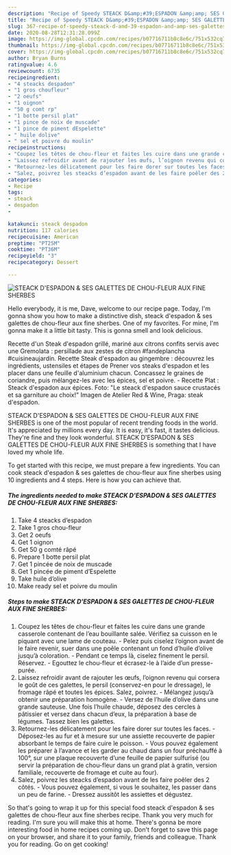 ```yaml
---
description: "Recipe of Speedy STEACK D&amp;#39;ESPADON &amp;amp; SES GALETTES DE CHOU-FLEUR AUX FINE SHERBES"
title: "Recipe of Speedy STEACK D&amp;#39;ESPADON &amp;amp; SES GALETTES DE CHOU-FLEUR AUX FINE SHERBES"
slug: 367-recipe-of-speedy-steack-d-and-39-espadon-and-amp-ses-galettes-de-chou-fleur-aux-fine-sherbes
date: 2020-08-28T12:31:28.099Z
image: https://img-global.cpcdn.com/recipes/b07716711b8c8e6c/751x532cq70/steack-despadon-ses-galettes-de-chou-fleur-aux-fine-sherbes-photo-principale-de-la-recette.jpg
thumbnail: https://img-global.cpcdn.com/recipes/b07716711b8c8e6c/751x532cq70/steack-despadon-ses-galettes-de-chou-fleur-aux-fine-sherbes-photo-principale-de-la-recette.jpg
cover: https://img-global.cpcdn.com/recipes/b07716711b8c8e6c/751x532cq70/steack-despadon-ses-galettes-de-chou-fleur-aux-fine-sherbes-photo-principale-de-la-recette.jpg
author: Bryan Burns
ratingvalue: 4.6
reviewcount: 6735
recipeingredient:
- "4 steacks despadon"
- "1 gros choufleur"
- "2 oeufs"
- "1 oignon"
- "50 g comt rp"
- "1 botte persil plat"
- "1 pince de noix de muscade"
- "1 pince de piment dEspelette"
- " huile dolive"
- " sel et poivre du moulin"
recipeinstructions:
- "Coupez les têtes de chou-fleur et faites les cuire dans une grande casserole contenant de l’eau bouillante salée. Vérifiez sa cuisson en le piquant avec une lame de couteau. Pelez puis ciselez l’oignon avant de le faire revenir, suer dans une poêle contenant un fond d’huile d’olive jusqu’à coloration. Pendant ce temps là, ciselez finement le persil. Réservez. Egouttez le chou-fleur et écrasez-le à l’aide d’un presse-purée."
- "Laissez refroidir avant de rajouter les œufs, l’oignon revenu qui corsera le goût de ces galettes, le persil (conservez-en pour le dressage), le fromage râpé et toutes les épices. Salez, poivrez. Mélangez jusqu’à obtenir une préparation homogène. Versez de l’huile d’olive dans une grande sauteuse. Une fois l’huile chaude, déposez des cercles à pâtissier et versez dans chacun d’eux, la préparation à base de légumes. Tassez bien les galettes."
- "Retournez-les délicatement pour les faire dorer sur toutes les faces. Déposez-les au fur et à mesure sur une assiette recouverte de papier absorbant le temps de faire cuire le poisson. Vous pouvez également les préparer à l’avance et les garder au chaud dans un four préchauffé à 100°, sur une plaque recouverte d’une feuille de papier sulfurisé (ou servir la préparation de chou-fleur dans un grand plat à gratin, version familiale, recouverte de fromage et cuite au four)."
- "Salez, poivrez les steacks d’espadon avant de les faire poêler des 2 côtés. Vous pouvez également, si vous le souhaitez, les passer dans un peu de farine. Dressez aussitôt les assiettes et dégustez."
categories:
- Recipe
tags:
- steack
- despadon
- 

katakunci: steack despadon  
nutrition: 117 calories
recipecuisine: American
preptime: "PT25M"
cooktime: "PT36M"
recipeyield: "3"
recipecategory: Dessert

---
```



![STEACK D&#39;ESPADON &amp; SES GALETTES DE CHOU-FLEUR AUX FINE SHERBES](https://img-global.cpcdn.com/recipes/b07716711b8c8e6c/751x532cq70/steack-despadon-ses-galettes-de-chou-fleur-aux-fine-sherbes-photo-principale-de-la-recette.jpg)

Hello everybody, it is me, Dave, welcome to our recipe page. Today, I'm gonna show you how to make a distinctive dish, steack d&#39;espadon &amp; ses galettes de chou-fleur aux fine sherbes. One of my favorites. For mine, I'm gonna make it a little bit tasty. This is gonna smell and look delicious.

Recette d&#39;un Steak d&#39;espadon grillé, mariné aux citrons confits servis avec une Gremolata : persillade aux zestes de citron #fandeplancha #cuisineaujardin. Recette Steak d&#39;espadon au gingembre : découvrez les ingrédients, ustensiles et étapes de Prener vos steaks d&#39;espadon et les placer dans une feuille d&#39;aluminium chacun. Concassez le graines de coriandre, puis mélangez-les avec les épices, sel et poivre. - Recette Plat : Steack d&#39;espadon aux épices. Foto: &#34;Le steack d&#39;espadon sauce crustacés et sa garniture au choix!&#34; Imagen de Atelier Red &amp; Wine, Praga: steak d&#39;espadon.

STEACK D&#39;ESPADON &amp; SES GALETTES DE CHOU-FLEUR AUX FINE SHERBES is one of the most popular of recent trending foods in the world. It's appreciated by millions every day. It is easy, it's fast, it tastes delicious. They're fine and they look wonderful. STEACK D&#39;ESPADON &amp; SES GALETTES DE CHOU-FLEUR AUX FINE SHERBES is something that I have loved my whole life.


To get started with this recipe, we must prepare a few ingredients. You can cook steack d&#39;espadon &amp; ses galettes de chou-fleur aux fine sherbes using 10 ingredients and 4 steps. Here is how you can achieve that.

<!--inarticleads1-->

##### The ingredients needed to make STEACK D&#39;ESPADON &amp; SES GALETTES DE CHOU-FLEUR AUX FINE SHERBES:

1. Take 4 steacks d’espadon
1. Take 1 gros chou-fleur
1. Get 2 oeufs
1. Get 1 oignon
1. Get 50 g comté râpé
1. Prepare 1 botte persil plat
1. Get 1 pincée de noix de muscade
1. Get 1 pincée de piment d’Espelette
1. Take  huile d’olive
1. Make ready  sel et poivre du moulin




<!--inarticleads2-->

##### Steps to make STEACK D&#39;ESPADON &amp; SES GALETTES DE CHOU-FLEUR AUX FINE SHERBES:

1. Coupez les têtes de chou-fleur et faites les cuire dans une grande casserole contenant de l’eau bouillante salée. Vérifiez sa cuisson en le piquant avec une lame de couteau. - Pelez puis ciselez l’oignon avant de le faire revenir, suer dans une poêle contenant un fond d’huile d’olive jusqu’à coloration. - Pendant ce temps là, ciselez finement le persil. Réservez. - Egouttez le chou-fleur et écrasez-le à l’aide d’un presse-purée.
1. Laissez refroidir avant de rajouter les œufs, l’oignon revenu qui corsera le goût de ces galettes, le persil (conservez-en pour le dressage), le fromage râpé et toutes les épices. Salez, poivrez. - Mélangez jusqu’à obtenir une préparation homogène. - Versez de l’huile d’olive dans une grande sauteuse. Une fois l’huile chaude, déposez des cercles à pâtissier et versez dans chacun d’eux, la préparation à base de légumes. Tassez bien les galettes.
1. Retournez-les délicatement pour les faire dorer sur toutes les faces. - Déposez-les au fur et à mesure sur une assiette recouverte de papier absorbant le temps de faire cuire le poisson. - Vous pouvez également les préparer à l’avance et les garder au chaud dans un four préchauffé à 100°, sur une plaque recouverte d’une feuille de papier sulfurisé (ou servir la préparation de chou-fleur dans un grand plat à gratin, version familiale, recouverte de fromage et cuite au four).
1. Salez, poivrez les steacks d’espadon avant de les faire poêler des 2 côtés. - Vous pouvez également, si vous le souhaitez, les passer dans un peu de farine. - Dressez aussitôt les assiettes et dégustez.




So that's going to wrap it up for this special food steack d&#39;espadon &amp; ses galettes de chou-fleur aux fine sherbes recipe. Thank you very much for reading. I'm sure you will make this at home. There's gonna be more interesting food in home recipes coming up. Don't forget to save this page on your browser, and share it to your family, friends and colleague. Thank you for reading. Go on get cooking!
